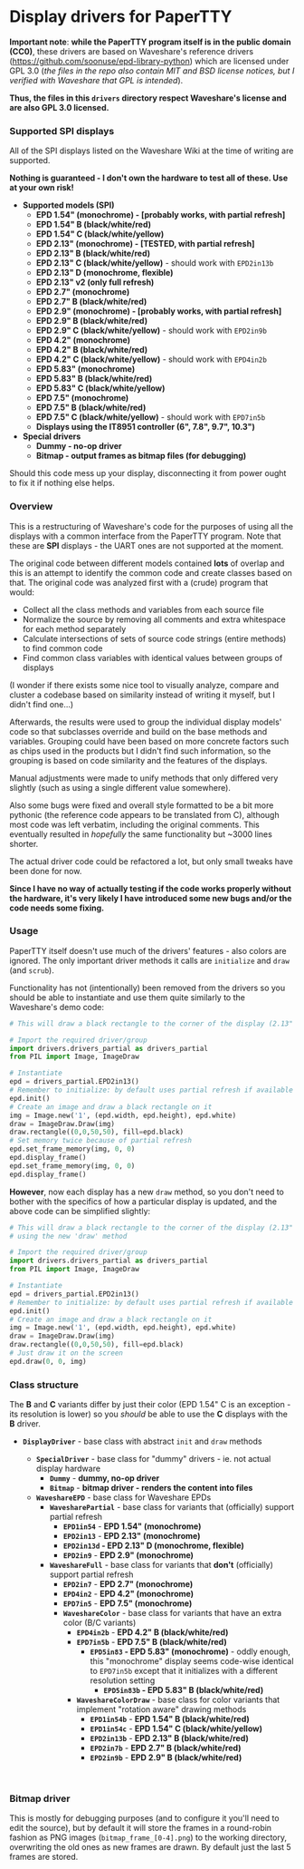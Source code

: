 # Display drivers for PaperTTY

**Important note**: **while the PaperTTY program itself is in the public domain (CC0)**, these drivers are based on Waveshare's reference drivers (https://github.com/soonuse/epd-library-python) which are licensed under GPL 3.0 (*the files in the repo also contain MIT and BSD license notices, but I verified with Waveshare that GPL is intended*).

**Thus, the files in this `drivers` directory respect Waveshare's license and are also GPL 3.0 licensed.**

### Supported SPI displays

All of the SPI displays listed on the Waveshare Wiki at the time of writing are supported.

**Nothing is guaranteed - I don't own the hardware to test all of these. Use at your own risk!**

- **Supported models (SPI)**
  - **EPD 1.54" (monochrome) - [probably works, with partial refresh]**
  - **EPD 1.54" B (black/white/red)**
  - **EPD 1.54" C (black/white/yellow)**
  - **EPD 2.13" (monochrome) - [TESTED, with partial refresh]** 
  - **EPD 2.13" B (black/white/red)**
  - **EPD 2.13" C (black/white/yellow)** - should work with `EPD2in13b`
  - **EPD 2.13" D (monochrome, flexible)**
  - **EPD 2.13" v2 (only full refresh)**
  - **EPD 2.7" (monochrome)**
  - **EPD 2.7" B (black/white/red)**
  - **EPD 2.9" (monochrome) - [probably works, with partial refresh]**
  - **EPD 2.9" B (black/white/red)**
  - **EPD 2.9" C (black/white/yellow)** - should work with `EPD2in9b`
  - **EPD 4.2" (monochrome)**
  - **EPD 4.2" B (black/white/red)**
  - **EPD 4.2" C (black/white/yellow)** - should work with `EPD4in2b`
  - **EPD 5.83" (monochrome)**
  - **EPD 5.83" B (black/white/red)**
  - **EPD 5.83" C (black/white/yellow)**
  - **EPD 7.5" (monochrome)**
  - **EPD 7.5" B (black/white/red)**
  - **EPD 7.5" C (black/white/yellow)** - should work with `EPD7in5b`
  - **Displays using the IT8951 controller (6", 7.8", 9.7", 10.3")**
- **Special drivers**
  - **Dummy - no-op driver**
  - **Bitmap - output frames as bitmap files (for debugging)**

Should this code mess up your display, disconnecting it from power ought to fix it if nothing else helps.

### Overview

This is a restructuring of Waveshare's code for the purposes of using all the displays with a common interface from the PaperTTY program. Note that these are **SPI** displays - the UART ones are not supported at the moment.

The original code between different models contained **lots** of overlap and this is an attempt to identify the common code and create classes based on that. The original code was analyzed first with a (crude) program that would:

- Collect all the class methods and variables from each source file
- Normalize the source by removing all comments and extra whitespace for each method separately
- Calculate intersections of sets of source code strings (entire methods) to find common code
- Find common class variables with identical values between groups of displays

(I wonder if there exists some nice tool to visually analyze, compare and cluster a codebase based on similarity instead of writing it myself, but I didn't find one...)

Afterwards, the results were used to group the individual display models' code so that subclasses override and build on the base methods and variables. Grouping could have been based on more concrete factors such as chips used in the products but I didn't find such information, so the grouping is based on code similarity and the features of the displays.

Manual adjustments were made to unify methods that only differed very slightly (such as using a single different value somewhere).

Also some bugs were fixed and overall style formatted to be a bit more pythonic (the reference code appears to be translated from C), although most code was left verbatim, including the original comments. This eventually resulted in *hopefully* the same functionality but ~3000 lines shorter.

The actual driver code could be refactored a lot, but only small tweaks have been done for now.

**Since I have no way of actually testing if the code works properly without the hardware, it's very likely I have introduced some new bugs and/or the code needs some fixing.**

### Usage

PaperTTY itself doesn't use much of the drivers' features - also colors are ignored. The only important driver methods it calls are `initialize` and `draw` (and `scrub`).

Functionality has not (intentionally) been removed from the drivers so you should be able to instantiate and use them quite similarly to the Waveshare's demo code:

```python
# This will draw a black rectangle to the corner of the display (2.13" B/W)

# Import the required driver/group
import drivers.drivers_partial as drivers_partial
from PIL import Image, ImageDraw

# Instantiate
epd = drivers_partial.EPD2in13()
# Remember to initialize: by default uses partial refresh if available
epd.init()
# Create an image and draw a black rectangle on it
img = Image.new('1', (epd.width, epd.height), epd.white)
draw = ImageDraw.Draw(img)
draw.rectangle((0,0,50,50), fill=epd.black)
# Set memory twice because of partial refresh
epd.set_frame_memory(img, 0, 0)
epd.display_frame()
epd.set_frame_memory(img, 0, 0)
epd.display_frame()
```

**However**, now each display has a new `draw` method, so you don't need to bother with the specifics of how a particular display is updated, and the above code can be simplified slightly:

```python
# This will draw a black rectangle to the corner of the display (2.13" B/W),
# using the new 'draw' method

# Import the required driver/group
import drivers.drivers_partial as drivers_partial
from PIL import Image, ImageDraw

# Instantiate
epd = drivers_partial.EPD2in13()
# Remember to initialize: by default uses partial refresh if available
epd.init()
# Create an image and draw a black rectangle on it
img = Image.new('1', (epd.width, epd.height), epd.white)
draw = ImageDraw.Draw(img)
draw.rectangle((0,0,50,50), fill=epd.black)
# Just draw it on the screen
epd.draw(0, 0, img)
```

### Class structure

The **B** and **C** variants differ by just their color (EPD 1.54" C is an exception - its resolution is lower) so you *should* be able to use the **C** displays with the **B** driver.

- **`DisplayDriver`** - base class with abstract `init` and `draw` methods

  - **`SpecialDriver`** - base class for "dummy" drivers - ie. not actual display hardware
    - **`Dummy`** - **dummy, no-op driver**
    - **`Bitmap`** - **bitmap driver - renders the content into files**
  - **`WaveshareEPD`** - base class for Waveshare EPDs
    - **`WavesharePartial`** - base class for variants that (officially) support partial refresh
      - **`EPD1in54`** - **EPD 1.54" (monochrome)**
      - **`EPD2in13`** - **EPD 2.13" (monochrome)**
      - **`EPD2in13d` - EPD 2.13" D (monochrome, flexible)**
      - **`EPD2in9`** - **EPD 2.9" (monochrome)**
    - **`WaveshareFull`** - base class for variants that **don't** (officially) support partial refresh
      - **`EPD2in7`** - **EPD 2.7" (monochrome)**
      - **`EPD4in2`** - **EPD 4.2" (monochrome)**
      - **`EPD7in5`** - **EPD 7.5" (monochrome)**
      - **`WaveshareColor`** - base class for variants that have an extra color (B/C variants)
        - **`EPD4in2b`** - **EPD 4.2" B (black/white/red)**
        - **`EPD7in5b`** - **EPD 7.5" B (black/white/red)**
          - **`EPD5in83` - EPD 5.83" (monochrome)** - oddly enough, this "monochrome" display seems code-wise identical to `EPD7in5b` except that it initializes with a different resolution setting
            - **`EPD5in83b` - EPD 5.83" B (black/white/red)**
        - **`WaveshareColorDraw`** - base class for color variants that implement "rotation aware" drawing methods
          - **`EPD1in54b`** - **EPD 1.54" B (black/white/red)**
          - **`EPD1in54c`** - **EPD 1.54" C (black/white/yellow)**
          - **`EPD2in13b`** - **EPD 2.13" B (black/white/red)**
          - **`EPD2in7b`** - **EPD 2.7" B (black/white/red)**
          - **`EPD2in9b`** - **EPD 2.9" B (black/white/red)**

  ​

### Bitmap driver

This is mostly for debugging purposes (and to configure it you'll need to edit the source), but by default it will store the frames in a round-robin fashion as PNG images (`bitmap_frame_[0-4].png`) to the working directory, overwriting the old ones as new frames are drawn. By default just the last 5 frames are stored.
